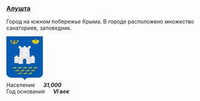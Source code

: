 <!--2022-08-05 00:51:12-->
### [Алушта]()
Город на южном побережье Крыма. 
В городе расположено множество санаториев, заповедник. 

<img src="Alushta.svg" width="96px"><br>
Население &emsp; ***31,000*** &emsp;<br>
Год&nbsp;основания &emsp; ***VI век***